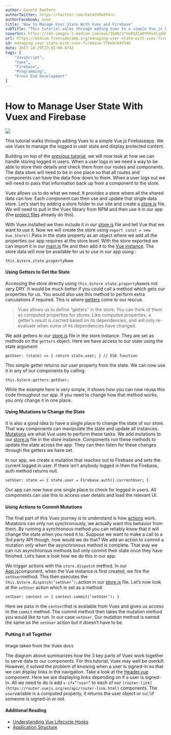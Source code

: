 ```yaml
---
author: Gareth Redfern
authorTwitter: https://twitter.com/GarethRedfern
authorFacebook: none
title: "How to Manage User State With Vuex and Firebase"
subTitle: "This tutorial walks through adding Vuex to a simple Vue.js Firebase app. We use Vuex to manage the logged in user state and display prote..."
coverSrc: https://cdn-images-1.medium.com/max/1600/1*VoRSd1aOYRXo4lsdGMmdIQ.png
url: https://medium.freecodecamp.org/managing-user-state-with-vuex-firebase-77eebc64f546
id: managing-user-state-with-vuex-firebase-77eebc64f546
date: 2017-10-29T13:01:00.874Z
tags: [
	"JavaScript",
	"Vuex",
	"Firebase",
	"Programming",
	"Front End Development"
]
---
```

# How to Manage User State With Vuex and Firebase







![](https://cdn-images-1.medium.com/max/1600/1*VoRSd1aOYRXo4lsdGMmdIQ.png)








This tutorial walks through adding Vuex to a simple Vue.js Firebaseapp. We use Vuex to manage the logged in user state and display protected content.

Building on top of the [previous tutorial](https://medium.com/@garethredfern/authentication-with-vue-js-firebase-5c3a82149f66), we will now look at how we can handle storing logged in users. When a user logs in we need a way to be able to store their details and check them from our routes and components. The data store will need to be in one place so that all routes and components can have the data flow down to them. When a user logs out we will need to pass that information back up from a component to the store.

Vuex allows us to do what we need. It provides a store where all the shared data can live. Each component can then use and update that single data store. Let’s start by adding a store folder to our site and create a [store.js](https://github.com/garethredfern/vue-auth-demo/blob/master/src/store/store.js) file. We will need to pull in the Vuex library from NPM and then use it in our app (the [project files](https://github.com/garethredfern/vue-auth-demo) already do this).

With Vuex installed we then include it in our [store.js](https://github.com/garethredfern/vue-auth-demo/blob/master/src/store/store.js#L2) file and tell Vue that we want to use it. Now we will create the store using `export const = new Vue.Store()`.Pass in the state property as an object where we add all the properties our app requires at the store level. With the store exported we can import it in our [main.js](https://github.com/garethredfern/vue-auth-demo/blob/master/src/main.js#L5) file and then add it to the [Vue instance](https://github.com/garethredfern/vue-auth-demo/blob/master/src/main.js#L58). The store data will now be available for us to use in our app using :

`this.$store.state.propertyName`

#### Using Getters to Get the State

Accessing the store directly using `this.$store.state.propertyName`is not very DRY. It would be much better if you could call a method which gets our properties for us. You would also use this method to perform extra calculations if required. This is where [getters](https://vuex.vuejs.org/en/getters.html) come to our rescue.

> Vuex allows us to define “getters” in the store. You can think of them as computed properties for stores. Like computed properties, a getter’s result is cached based on its dependencies, and will only re-evaluate when some of its dependencies have changed.

We add getters to our [store.js](https://github.com/garethredfern/vue-auth-demo/blob/master/src/store/store.js#L11) file in the store instance. They are set as methods on the `getters` object. Here we have access to our state using the state argument:

`getUser: (state) => { return state.user; } // ES6 function`

This simple getter returns our user property from the state. We can now use it in any of our components by calling:

`this.$store.getters.getUser;`

While the example here is very simple, it shows how you can now reuse this code throughout our app. If you need to change how that method works, you only change it in one place.

#### Using Mutations to Change the State

It is also a good idea to have a single place to change the state of our store. That way components can manipulate the state and update all instances. [Mutations](https://vuex.vuejs.org/en/mutations.html) are what Vue uses to perform these tasks. We add mutations to our [store.js](https://github.com/garethredfern/vue-auth-demo/blob/master/src/store/store.js#L16) file in the store instance. Components run these methods to update the state across the app. They can then listen for these changes through the getters we have set.

In our app, we create a mutation that reaches out to Firebase and sets the current logged in user. If there isn’t anybody logged in then the Firebase, auth method returns null.

`setUser: state => { state.user = Firebase.auth().currentUser; }`

Our app can now have one single place to check for logged in users. All components can use this to access user details and load the relevant UI.

#### Using Actions to Commit Mutations

The final part of this Vuex journey is to understand is how [actions](https://vuex.vuejs.org/en/actions.html) work. Mutations can only run synchronously, we actually want this behavior from them. By running a synchronous method you can reliably know that it will change the state when you need it to. Suppose we want to make a call to a 3rd party API though, how would we do that? We add an action to commit a mutation _only_ when the asynchronous method is complete. That way we can run asynchronous methods but only commit their state once they have finished. Let’s have a look how we do this in our app.

We trigger actions with the `store.dispatch` method. In our [App.js](https://github.com/garethredfern/vue-auth-demo/blob/master/src/App.vue#L23)component, when the Vue instance is first created, we fire the `setUser`method. This then executes the `this.$store.dispatch(‘setUser’);`action in our [store.js](https://github.com/garethredfern/vue-auth-demo/blob/master/src/store/store.js#L22) file. Let’s now look at the `setUser` action which is set as a method.

`setUser: context => { context.commit(‘setUser’); }`

Here we pass in the `context`that is available from Vuex and gives us access to the `commit` method. The commit method then takes the mutation method you would like to run. In our case `setUser`. Our mutation method is named the same as the `setUser` action but it doesn’t have to be.

#### Putting it all Together












Image taken from the Vuex docs



The diagram above summarizes how the 3 key parts of Vuex work together to serve data to our components. For this tutorial, Vuex may well be overkill. However, it solved the problem of knowing when a user is signed-in so that we can display links in the navigation. Take a look at the [Header.vue](https://github.com/garethredfern/vue-auth-demo/blob/master/src/components/Header.vue) component. Here we are displaying links depending on if a user is signed-in. All we need to do is add `v-if=”!user”` to each of our `[router-link](https://router.vuejs.org/en/api/router-link.html)` components. The `user`variable is a computed property, it returns the user object or `null`if someone is signed-in or not.

#### Additional Reading

*   [Understanding Vue Lifecycle Hooks](https://alligator.io/vuejs/component-lifecycle/)
*   [Application Structure](https://vuex.vuejs.org/en/structure.html)








